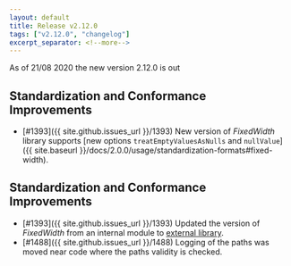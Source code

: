 ```yaml
---
layout: default
title: Release v2.12.0
tags: ["v2.12.0", "changelog"]
excerpt_separator: <!--more-->
---
```


As of 21/08 2020 the new version 2.12.0 is out
<!--more-->

## Standardization and Conformance Improvements

- [#1393]({{ site.github.issues_url }}/1393) New version of _FixedWidth_ library supports [new options `treatEmptyValuesAsNulls` and `nullValue`]({{ site.baseurl }}/docs/2.0.0/usage/standardization-formats#fixed-width).

## Standardization and Conformance Improvements

- [#1393]({{ site.github.issues_url }}/1393) Updated the version of _FixedWidth_ from an internal module to [external library](https://github.com/AbsaOSS/fixed-width).
- [#1488]({{ site.github.issues_url }}/1488) Logging of the paths was moved near code where the paths validity is checked.
